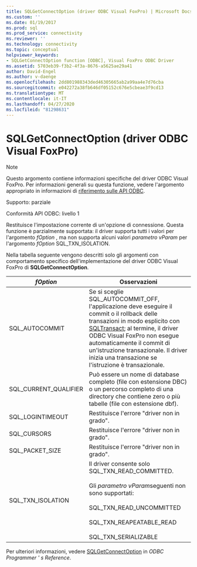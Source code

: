 ```yaml
---
title: SQLGetConnectOption (driver ODBC Visual FoxPro) | Microsoft Docs
ms.custom: ''
ms.date: 01/19/2017
ms.prod: sql
ms.prod_service: connectivity
ms.reviewer: ''
ms.technology: connectivity
ms.topic: conceptual
helpviewer_keywords:
- SQLGetConnectOption function [ODBC], Visual FoxPro ODBC Driver
ms.assetid: 5703eb39-f3b2-4f3a-8676-a5625ae29a41
author: David-Engel
ms.author: v-daenge
ms.openlocfilehash: 2dd801988343ded46305665ab2a99aa4e7d76cba
ms.sourcegitcommit: e042272a38fb646df05152c676e5cbeae3f9cd13
ms.translationtype: MT
ms.contentlocale: it-IT
ms.lasthandoff: 04/27/2020
ms.locfileid: "81298631"
---
```

# <a name="sqlgetconnectoption-visual-foxpro-odbc-driver"></a>SQLGetConnectOption (driver ODBC Visual FoxPro)
> [!NOTE]  
>  Questo argomento contiene informazioni specifiche del driver ODBC Visual FoxPro. Per informazioni generali su questa funzione, vedere l'argomento appropriato in informazioni di [riferimento sulle API ODBC](../../odbc/reference/syntax/odbc-api-reference.md).  
  
 Supporto: parziale  
  
 Conformità API ODBC: livello 1  
  
 Restituisce l'impostazione corrente di un'opzione di connessione. Questa funzione è parzialmente supportata: il driver supporta tutti i valori per l'argomento *fOption* , ma non supporta alcuni valori *parametro vParam* per l'argomento *fOption* SQL_TXN_ISOLATION.  
  
 Nella tabella seguente vengono descritti solo gli argomenti con comportamento specifico dell'implementazione del driver ODBC Visual FoxPro di **SQLGetConnectOption**.  
  
|*fOption*|Osservazioni|  
|---------------|-------------|  
|SQL_AUTOCOMMIT|Se si sceglie SQL_AUTOCOMMIT_OFF, l'applicazione deve eseguire il commit o il rollback delle transazioni in modo esplicito con [SQLTransact](../../odbc/microsoft/sqltransact-visual-foxpro-odbc-driver.md); al termine, il driver ODBC Visual FoxPro non esegue automaticamente il commit di un'istruzione transazionale. Il driver inizia una transazione se l'istruzione è transazionale.|  
|SQL_CURRENT_QUALIFIER|Può essere un nome di database completo (file con estensione DBC) o un percorso completo di una directory che contiene zero o più tabelle (file con estensione dbf).|  
|SQL_LOGINTIMEOUT|Restituisce l'errore "driver non in grado".|  
|SQL_CURSORS|Restituisce l'errore "driver non in grado".|  
|SQL_PACKET_SIZE|Restituisce l'errore "driver non in grado".|  
|SQL_TXN_ISOLATION|Il driver consente solo SQL_TXN_READ_COMMITTED.<br /><br /> Gli *parametro vParam*seguenti non sono supportati:<br /><br /> SQL_TXN_READ_UNCOMMITTED<br /><br /> SQL_TXN_REAPEATABLE_READ<br /><br /> SQL_TXN_SERIALIZABLE|  
  
 Per ulteriori informazioni, vedere [SQLGetConnectOption](../../odbc/reference/syntax/sqlgetconnectoption-function.md) in *ODBC Programmer ' s Reference*.
